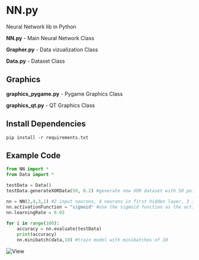# NN.py
Neural Network lib in Python

**NN.py**         - Main Neural Network Class

**Grapher.py**    - Data vizualization Class

**Data.py**       - Dataset Class

## Graphics
**graphics_pygame.py**   - Pygame Graphics Class

**graphics_qt.py**       - QT Graphics Class


## Install Dependencies
    pip install -r requirements.txt

## Example Code
```py
from NN import *
from Data import *

testData = Data()
testData.generateXORData(50, 0.2) #generate new XOR dataset with 50 points

nn = NN(2,4,3,1) #2 input neurons, 4 neurons in first hidden layer, 3 in second hidden layer and 1 in output layer
nn.activationFunction = "sigmoid" #use the sigmoid function as the activation function
nn.learningRate = 0.03
    
for i in range(100):
    accuracy = nn.evaluate(testData)
    print(accuracy)
    nn.minibatch(data,10) #train model with minibatches of 10
```

![View](view.gif)
